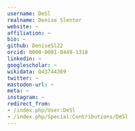 ```yaml
---
username: DeSl
realname: Denise Slenter
website: ~
affiliation: ~
bio: ~
github: DeniseSl22
orcid: 0000-0001-8449-1318
linkedin: ~
googlescholar: ~
wikidata: Q43744369
twitter: ~
mastodon-url: ~
meta: ~
instagram: ~
redirect_from:
- /index.php/User:DeSl
- /index.php/Special:Contributions/DeSl
---
```

